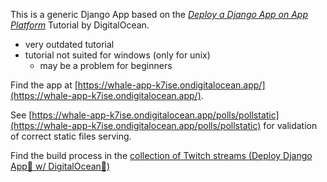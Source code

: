 This is a generic Django App based on the [*Deploy a Django App on App Platform*](https://docs.digitalocean.com/tutorials/app-deploy-django-app/) Tutorial by DigitalOcean.
- very outdated tutorial
- tutorial not suited for windows (only for unix)
  - may be a problem for beginners

Find the app at [https://whale-app-k7ise.ondigitalocean.app/](https://whale-app-k7ise.ondigitalocean.app/).

See [https://whale-app-k7ise.ondigitalocean.app/polls/pollstatic](https://whale-app-k7ise.ondigitalocean.app/polls/pollstatic)
for validation of correct static files serving.

Find the build process in the [collection of Twitch streams (Deploy Django App🐍 w/ DigitalOcean🌊)](https://www.twitch.tv/collections/F45zxk568BYyHA?filter=collections)
